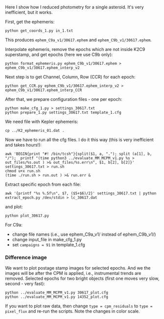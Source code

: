 Here I show how I reduced photometry for a single asteroid. It's very inefficient, but it works.

First, get the ephemeris:
```
python get_coords_1.py in_1.txt
```
This produces `ephem_C9a_v1/30617.ephem` and `ephem_C9b_v1/30617.ephem`.

Interpolate ephemeris, remove the epochs which are not inside K2C9 superstamp, and get epochs (here we use C9b  only):
```
python format_ephemeris.py ephem_C9b_v1/30617.ephem > ephem_C9b_v1/30617.ephem_interp_v2
```

Next step is to get Channel, Column, Row (CCR) for each epoch:
```
python get_CCR.py ephem_C9b_v1/30617.ephem_interp_v2 > ephem_C9b_v1/30617.ephem_interp_CCR
```

After that, we prepare configuration files - one per epoch:
```
python make_cfg_1.py > settings_30617.txt
python prepare_1.py settings_30617.txt template_1.cfg
```

We need file with Kepler ephemeris:
```
cp ../K2_ephemeris_01.dat .
```

Now we have to run all the cfg files. I do it this way (this is very inefficient and takes hours!):

```
awk 'BEGIN{print "#! /bin/tcsh"}{split($1, a, "."); split (a[1], b, "/");  printf "(time python3 ../evaluate_MM_MCPM_v1.py %s > out_files/%s.out ) >& out_files/%s.err\n", $1, b[2], b[2]}' settings_30617.txt > run.sh
chmod u+x run.sh
(time ./run.sh > run.out ) >& run.err &
```

Extract specific epoch from each file:
```
awk '{printf "%s %.5f\n", $7, ($5+$6)/2}' settings_30617.txt | python extract_epoch.py /dev/stdin > lc_30617.dat
```

and plot:
```
python plot_30617.py
```

For C9a:
 - change file names (i.e., use ephem\_C9a\_v1/ instead of ephem\_C9b\_v1/)
 - change input\_file in make\_cfg\_1.py
 - set `campaigns = 91` in template\_1.cfg


### Difference image

We want to plot postage stamp images for selected epochs. And we the images will be after the CPM is applied, i.e., instrumental trends are removed. Selected epochs for two bright objects (first one moves very slow, second - very fast):

```
python ../evaluate_MM_MCPM_v1.py 30617_plot.cfg
python ../evaluate_MM_MCPM_v1.py 14352_plot.cfg
```

If you want to plot raw data, then change `type = cpm_residuals` to `type = pixel_flux` and re-run the scripts. Note the changes in color scale.


